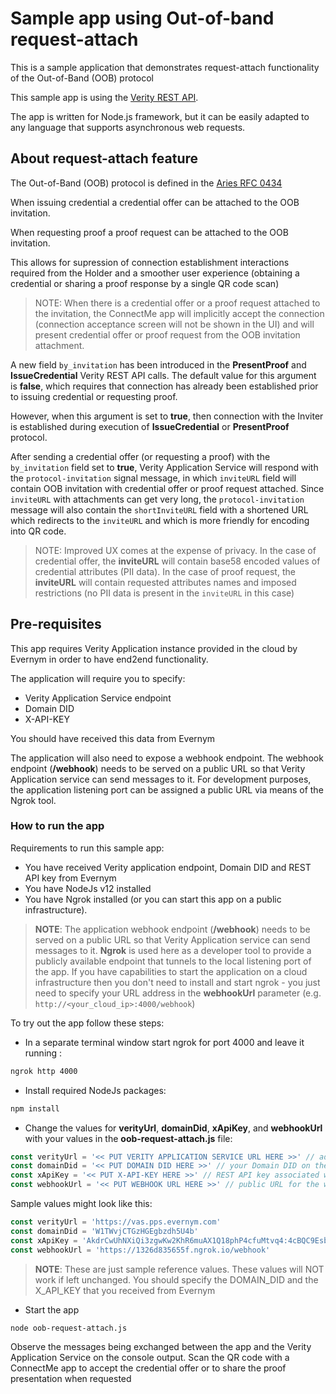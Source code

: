 # Sample app using Out-of-band request-attach

This is a sample application that demonstrates request-attach functionality of the Out-of-Band (OOB) protocol

This sample app is using the [Verity REST API](https://app.swaggerhub.com/apis/evernym/verity-rest-api/1.0).

The app is written for Node.js framework, but it can be easily adapted to any language that supports asynchronous web requests.

## About request-attach feature

The Out-of-Band (OOB) protocol is defined in the [Aries RFC 0434](https://github.com/hyperledger/aries-rfcs/blob/master/features/0434-outofband/README.md)

When issuing credential a credential offer can be attached to the OOB invitation.

When requesting proof a proof request can be attached to the OOB invitation.

This allows for supression of connection establishment interactions required from the Holder and a smoother user experience (obtaining a credential or sharing a proof response by a single QR code scan)

> NOTE: When there is a credential offer or a proof request attached to the invitation, the ConnectMe app will implicitly accept the connection (connection acceptance screen will not be shown in the UI) and will present credential offer or proof request from the OOB invitation attachment.

A new field `by_invitation` has been introduced in the **PresentProof** and **IssueCredential** Verity REST API calls.
The default value for this argument is **false**, which requires that connection has already been established prior to issuing credential or requesting proof.

However, when this argument is set to **true**, then connection with the Inviter is established during execution of **IssueCredential** or **PresentProof** protocol.

After sending a credential offer (or requesting a proof) with the `by_invitation` field set to **true**, Verity Application Service will respond with the `protocol-invitation` signal message, in which `inviteURL` field will contain OOB invitation with credential offer or proof request attached.
Since `inviteURL` with attachments can get very long, the `protocol-invitation` message will also contain the `shortInviteURL` field with a shortened URL which redirects to the `inviteURL` and which is more friendly for encoding into QR code.

> NOTE: Improved UX comes at the expense of privacy. In the case of credential offer, the **inviteURL** will contain base58 encoded values of credential attributes (PII data). In the case of proof request, the **inviteURL** will contain requested attributes names and imposed restrictions (no PII data is present in the `inviteURL` in this case)

## Pre-requisites

This app requires Verity Application instance provided in the cloud by Evernym in order to have end2end functionality.

The application will require you to specify:
* Verity Application Service endpoint
* Domain DID
* X-API-KEY

You should have received this data from Evernym

The application will also need to expose a webhook endpoint. The webhook endpoint (**/webhook**) needs to be served on a public URL so that Verity Application service can send messages to it. For development purposes, the application listening port can be assigned a public URL via means of the Ngrok tool.

### How to run the app

Requirements to run this sample app:
- You have received Verity application endpoint, Domain DID and REST API key from Evernym
- You have NodeJs v12 installed
- You have Ngrok installed (or you can start this app on a public infrastructure).

> **NOTE**: The application webhook endpoint (**/webhook**) needs to be served on a public URL so that Verity Application service can send messages to it. **Ngrok** is used here as a developer tool to provide a publicly available endpoint that tunnels to the local listening port of the app. If you have capabilities to start the application on a cloud infrastructure then you don't need to install and start ngrok - you just need to specify your URL address in the **webhookUrl** parameter (e.g. `http://<your_cloud_ip>:4000/webhook`)

To try out the app follow these steps:
- In a separate terminal window start ngrok for port 4000 and leave it running :
```sh
ngrok http 4000
```
- Install required NodeJs packages:
```sh
npm install
```
- Change the values for **verityUrl**, **domainDid**, **xApiKey**, and **webhookUrl** with your values in the **oob-request-attach.js** file:
```javascript
const verityUrl = '<< PUT VERITY APPLICATION SERVICE URL HERE >>' // address of Verity Application Service
const domainDid = '<< PUT DOMAIN DID HERE >>' // your Domain DID on the multi-tenant Verity Application Service
const xApiKey = '<< PUT X-API-KEY HERE >>' // REST API key associated with your Domain DID
const webhookUrl = '<< PUT WEBHOOK URL HERE >>' // public URL for the webhook endpoint
```
Sample values might look like this:
```javascript
const verityUrl = 'https://vas.pps.evernym.com'
const domainDid = 'W1TWvjCTGzHGEgbzdh5U4b'
const xApiKey = 'AkdrCwUhNXiQi3zgwKw2KhR6muAX1Q18phP4cfuMtvq4:4cBQC9EsbMa9T96KA4noZwLJQuVcd6KBwaqFhRqZQKFWT45VEm3jbPCm8S6bqhwh3UKEKAPkHeLz9Gb1d1YE1dWv'
const webhookUrl = 'https://1326d835655f.ngrok.io/webhook'
```
> **NOTE**: These are just sample reference values. These values will NOT work if left unchanged. You should specify the DOMAIN_DID and the X_API_KEY that you received from Evernym
- Start the app
```sh
node oob-request-attach.js
```
Observe the messages being exchanged between the app and the Verity Application Service on the console output. Scan the QR code with a ConnectMe app to accept the credential offer or to share the proof presentation when requested
